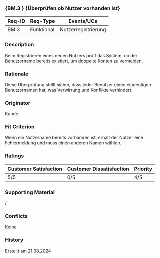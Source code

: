 ### {BM.3 } {Überprüfen ob Nutzer vorhanden ist}

| Req-ID | Req-Type | Events/UCs |
|--------|----------|------------|
|BM.3    | Funktional | Nutzerregistrierung |

### Description
Beim Registrieren eines neuen Nutzers prüft das System, ob der Benutzername bereits existiert, um doppelte Konten zu vermeiden.

### Rationale
Diese Überprüfung stellt sicher, dass jeder Benutzer einen eindeutigen Benutzernamen hat, was Verwirrung und Konflikte verhindert.

### Originator
Kunde

### Fit Criterion
Wenn ein Nutzername bereits vorhanden ist, erhält der Nutzer eine Fehlermeldung und muss einen anderen Namen wählen.

### Ratings
| Customer Satisfaction | Customer Dissatisfaction | Priority |
|----------------------|--------------------------|----------|
| 5/5                  | 0/5                      | 4/5      |

### Supporting Material
/

### Conflicts
Keine

### History
Erstellt am 21.08.2024
